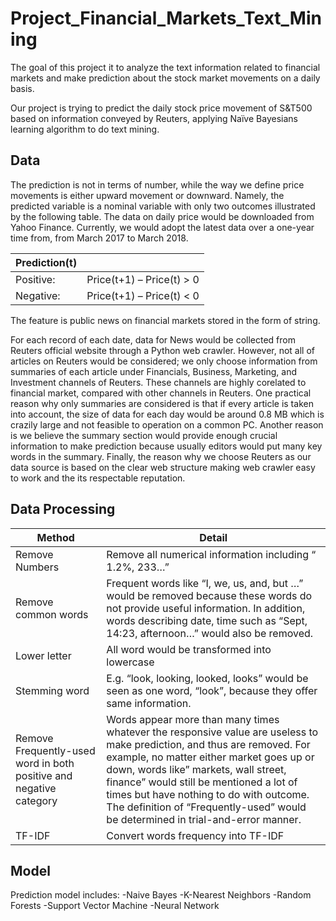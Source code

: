 # Project_Financial_Markets_Text_Mining

The goal of this project it to analyze the text information related to financial markets and make prediction about the stock market movements on a daily basis.

Our project is trying to predict the daily stock price movement of S&T500 based on information conveyed by Reuters, applying Naïve Bayesians learning algorithm to do text mining.

## Data

The prediction is not in terms of number, while the way we define price movements is either upward movement or downward. Namely, the predicted variable is a nominal variable with only two outcomes illustrated by the following table. The data on daily price would be downloaded from Yahoo Finance. Currently, we would adopt the latest data over a one-year time from, from March 2017 to March 2018.

|Prediction(t)||
| ------------- | ------------- |
|Positive:|Price(t+1) – Price(t) > 0|
|Negative:|Price(t+1) – Price(t) < 0|

The feature is public news on financial markets stored in the form of string.

For each record of each date, data for News would be collected from Reuters official website through a Python web crawler. However, not all of articles on Reuters would be considered; we only choose information from summaries of each article under Financials, Business, Marketing, and Investment channels of Reuters. These channels are highly corelated to financial market, compared with other channels in Reuters. One practical reason why only summaries are considered is that if every article is taken into account, the size of data for each day would be around 0.8 MB which is crazily large and not feasible to operation on a common PC. Another reason is we believe the summary section would provide enough crucial information to make prediction because usually editors would put many key words in the summary. Finally, the reason why we choose Reuters as our data source is based on the clear web structure making web crawler easy to work and the its respectable reputation.

## Data Processing

|Method|Detail|
| ------------- | ------------- |
|Remove Numbers|Remove all numerical information including “ 1.2%, 233…”|
|Remove common words|Frequent words like “I, we, us, and, but …” would be removed because these words do not provide useful information. In addition, words describing date, time such as “Sept, 14:23, afternoon…” would also be removed.|
|Lower letter|All word would be transformed into lowercase|
|Stemming word|E.g. “look, looking, looked, looks” would be seen as one word, “look”, because they offer same information.|
|Remove Frequently-used word in both positive and negative category|Words appear more than many times whatever the responsive value are useless to make prediction, and thus are removed. For example, no matter either market goes up or down, words like” markets, wall street, finance” would still be mentioned a lot of times but have nothing to do with outcome. The definition of “Frequently-used” would be determined in trial-and-error manner.|
|TF-IDF|Convert words frequency into TF-IDF|

## Model

Prediction model includes:
    -Naive Bayes
    -K-Nearest Neighbors
    -Random Forests
    -Support Vector Machine
    -Neural Network
